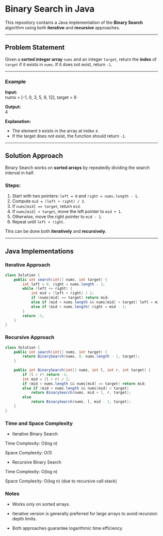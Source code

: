 # Binary Search in Java

This repository contains a Java implementation of the **Binary Search** algorithm using both **iterative** and **recursive** approaches.  

---

## Problem Statement  

Given a **sorted integer array** `nums` and an integer `target`, return the **index** of `target` if it exists in `nums`. If it does not exist, return `-1`.  

---

### Example  

**Input:**  
nums = [-1, 0, 3, 5, 9, 12], target = 9  

**Output:**  
4  

**Explanation:**  
- The element `9` exists in the array at index `4`.  
- If the target does not exist, the function should return `-1`.  

---

## Solution Approach  

Binary Search works on **sorted arrays** by repeatedly dividing the search interval in half.  

### Steps:  

1. Start with two pointers: `left = 0` and `right = nums.length - 1`.  
2. Compute `mid = (left + right) / 2`.  
3. If `nums[mid] == target`, return `mid`.  
4. If `nums[mid] < target`, move the left pointer to `mid + 1`.  
5. Otherwise, move the right pointer to `mid - 1`.  
6. Repeat until `left > right`.  

This can be done both **iteratively** and **recursively**.  

---

## Java Implementations  

### Iterative Approach  

```java
class Solution {
    public int search(int[] nums, int target) {
        int left = 0, right = nums.length - 1;
        while (left <= right) {
            int mid = (left + right) / 2;
            if (nums[mid] == target) return mid;
            else if (mid < nums.length && nums[mid] < target) left = mid + 1;
            else if (mid < nums.length) right = mid - 1;
        }
        return -1;
    }
}
```

### Recursive Approach
``` java
class Solution {
    public int search(int[] nums, int target) {
        return BinarySearch(nums, 0, nums.length - 1, target);
    }
    
    public int BinarySearch(int[] nums, int l, int r, int target) {
        if (l > r) return -1;
        int mid = (l + r) / 2;
        if (mid < nums.length && nums[mid] == target) return mid;
        else if (mid < nums.length && nums[mid] < target) 
            return BinarySearch(nums, mid + 1, r, target);
        else 
            return BinarySearch(nums, l, mid - 1, target);
    }
}
```

### Time and Space Complexity

- Iterative Binary Search

Time Complexity: O(log n)

Space Complexity: O(1)

- Recursive Binary Search

Time Complexity: O(log n)

Space Complexity: O(log n) (due to recursive call stack)

### Notes

- Works only on sorted arrays.

- Iterative version is generally preferred for large arrays to avoid recursion depth limits.

- Both approaches guarantee logarithmic time efficiency.
